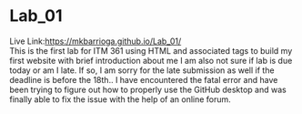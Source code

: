 # Lab_01
Live Link:https://mkbarrioga.github.io/Lab_01/ </br>
This is the first lab for ITM 361 using HTML and associated tags to build my first website with brief introduction about me
I am also not sure if lab is due today or am I late. If so, I am sorry for the late submission as well if the deadline is before the 18th.. I have encountered the fatal error and have been trying to figure out how to properly use the GitHub desktop and was finally able to fix the issue with the help of an online forum.
